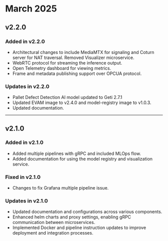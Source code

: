 # March 2025

## v2.2.0

### Added in v2.2.0
- Architectural changes to include MediaMTX for signaling and Coturn server for NAT traversal. Removed Visualizer microservice.
- WebRTC protocol for streaming the inference output.
- Open Telemetry dashboard for viewing metrics.
- Frame and metadata publishing support over OPCUA protocol.

### Updates in v2.2.0
- Pallet Defect Detection AI model updated to Geti 2.7.1
- Updated EVAM image to v2.4.0 and model-registry image to v1.0.3.
- Updated documentation.

---

## v2.1.0

### Added in v2.1.0
- Added multiple pipelines with gRPC and included MLOps flow.
- Added documentation for using the model registry and visualization service.

### Fixed in v2.1.0
- Changes to fix Grafana multiple pipeline issue.

### Updates in v2.1.0
- Updated documentation and configurations across various components.
- Enhanced helm charts and proxy settings, enabling gRPC communication between microservices.
- Implemented Docker and pipeline instruction updates to improve deployment and integration processes.
